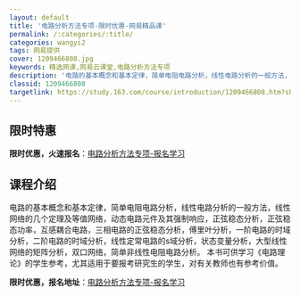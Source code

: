 ```yaml
---
layout: default
title: '电路分析方法专项-限时优惠-网易精品课'
permalink: /:categories/:title/
categories: wangyi2
tags: 网易提供
cover: 1209466808.jpg
keywords: 精选网课,网易云课堂,电路分析方法专项
description: '电路的基本概念和基本定律，简单电阻电路分析，线性电路分析的一般方法，线性网络的几个定理及等值网络，动态电路元件及其强制响'
classid: 1209466808
targetlink: https://study.163.com/course/introduction/1209466808.htm?share=1&shareId=1025206652&utm_campaign=share&utm_medium=iphoneShare&utm_source=&utm_u=1025206652
---
```


## 限时特惠

**限时优惠，火速报名**：[电路分析方法专项-报名学习](https://study.163.com/course/introduction/1209466808.htm?share=1&shareId=1025206652&utm_campaign=share&utm_medium=iphoneShare&utm_source=&utm_u=1025206652)

## 课程介绍

电路的基本概念和基本定律，简单电阻电路分析，线性电路分析的一般方法，线性网络的几个定理及等值网络，动态电路元件及其强制响应，正弦稳态分析，正弦稳态功率，互感耦合电路，三相电路的正弦稳态分析，傅里叶分析，一阶电路的时域分析，二阶电路的时域分析，线性定常电路的s域分析，状态变量分析，大型线性网络的矩阵分析，双口网络，简单非线性电阻电路分析。 本书可供学习《电路理论》的学生参考，尤其适用于要报考研究生的学生，对有关教师也有参考价值。

**限时优惠，报名地址**：[电路分析方法专项-报名学习](https://study.163.com/course/introduction/1209466808.htm?share=1&shareId=1025206652&utm_campaign=share&utm_medium=iphoneShare&utm_source=&utm_u=1025206652)

